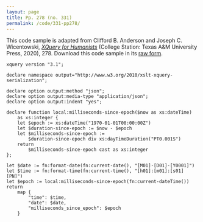 ```yaml
---
layout: page
title: Pp. 278 (no. 331)
permalink: /code/331-pp278/
---
```


This code sample is adapted from Clifford B. Anderson and Joseph C. Wicentowski, 
[_XQuery for Humanists_](/) (College Station: Texas A&M University Press, 2020), 278. 
Download this code sample in its [raw form](/code/331-pp278/331-pp278.xq).

```xquery
xquery version "3.1";

declare namespace output="http://www.w3.org/2010/xslt-xquery-serialization";

declare option output:method "json";
declare option output:media-type "application/json";
declare option output:indent "yes";

declare function local:milliseconds-since-epoch($now as xs:dateTime) 
    as xs:integer {
    let $epoch := xs:dateTime("1970-01-01T00:00:00Z")
    let $duration-since-epoch := $now - $epoch
    let $milliseconds-since-epoch :=
        $duration-since-epoch div xs:dayTimeDuration("PT0.001S")
    return
        $milliseconds-since-epoch cast as xs:integer
};

let $date := fn:format-date(fn:current-date(), "[M01]-[D01]-[Y0001]")
let $time := fn:format-time(fn:current-time(), "[h01]:[m01]:[s01] [PN]")
let $epoch := local:milliseconds-since-epoch(fn:current-dateTime())
return
    map {
        "time": $time,
        "date": $date,
        "milliseconds_since_epoch": $epoch
    }
```  
